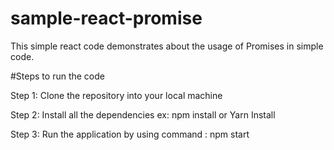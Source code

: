 # sample-react-promise

This simple react code demonstrates about the usage of Promises in simple code.

#Steps to run the code

Step 1: Clone the repository into your local machine

Step 2: Install all the dependencies ex: npm install or Yarn Install

Step 3: Run the application by using command : npm start

